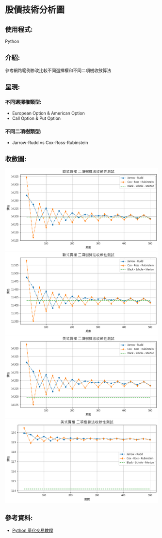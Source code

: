 # 股價技術分析圖
## 使用程式:
Python
## 介紹:
參考網路範例修改比較不同選擇權和不同二項樹收斂算法
## 呈現:
### 不同選擇權類型:
* European Option & American Option
* Call Option & Put Option
### 不同二項樹類型:
* Jarrow-Rudd vs Cox-Ross-Rubinstein
## 收斂圖:
![picture1](https://github.com/yyy855029/finance_practice/blob/master/%E6%9C%9F%E8%B2%A8%E9%81%B8%E6%93%87%E6%AC%8A%E7%9B%B8%E9%97%9C/%E4%B8%80%E8%88%AC%E5%8C%96%E4%BA%8C%E9%A0%85%E6%A8%B9%E6%A8%A1%E5%9E%8B/Img/%E6%AD%90%E5%BC%8F%E8%B2%B7%E6%AC%8A%E6%94%B6%E6%96%82%E5%9C%96.png)
![picture2](https://github.com/yyy855029/finance_practice/blob/master/%E6%9C%9F%E8%B2%A8%E9%81%B8%E6%93%87%E6%AC%8A%E7%9B%B8%E9%97%9C/%E4%B8%80%E8%88%AC%E5%8C%96%E4%BA%8C%E9%A0%85%E6%A8%B9%E6%A8%A1%E5%9E%8B/Img/%E6%AD%90%E5%BC%8F%E8%B3%A3%E6%AC%8A%E6%94%B6%E6%96%82%E5%9C%96.png)
![picture3](https://github.com/yyy855029/finance_practice/blob/master/%E6%9C%9F%E8%B2%A8%E9%81%B8%E6%93%87%E6%AC%8A%E7%9B%B8%E9%97%9C/%E4%B8%80%E8%88%AC%E5%8C%96%E4%BA%8C%E9%A0%85%E6%A8%B9%E6%A8%A1%E5%9E%8B/Img/%E7%BE%8E%E5%BC%8F%E8%B2%B7%E6%AC%8A%E6%94%B6%E6%96%82%E5%9C%96.png)
![picture4](https://github.com/yyy855029/finance_practice/blob/master/%E6%9C%9F%E8%B2%A8%E9%81%B8%E6%93%87%E6%AC%8A%E7%9B%B8%E9%97%9C/%E4%B8%80%E8%88%AC%E5%8C%96%E4%BA%8C%E9%A0%85%E6%A8%B9%E6%A8%A1%E5%9E%8B/Img/%E7%BE%8E%E5%BC%8F%E8%B3%A3%E6%AC%8A%E6%94%B6%E6%96%82%E5%9C%96.png)
## 參考資料:
* [Python 量化交易教程](https://blog.lofyer.org/wp-content/uploads/python-quant-uqer.pdf)
